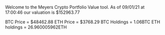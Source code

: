 Welcome to the Meyers Crypto Portfolio Value tool. 
As of 09/01/21 at 17:00:46 our valuation is $152963.77 

BTC Price = $48462.88
 ETH Price = $3768.29
BTC Holdings = 1.06BTC
 ETH holdings = 26.960005962ETH 
